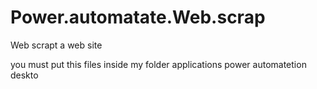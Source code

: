 # Power.automatate.Web.scrap
Web scrapt a web site

you must put this files inside 
my folder  applications power automatetion deskto




